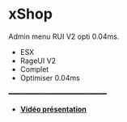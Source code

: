 # xShop
Admin menu RUI V2 opti 0.04ms.

- ESX
- RageUI V2
- Complet
- Optimiser 0.04ms 

━━━━━━━━━━━━━━━━━━━━━━━

- __[Vidéo présentation](https://streamable.com/imgztn)__

